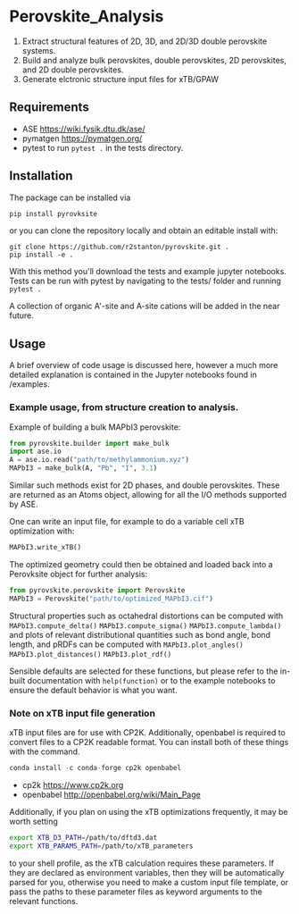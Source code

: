 # Perovskite_Analysis
1) Extract structural features of 2D, 3D, and 2D/3D double perovskite systems.
2) Build and analyze bulk perovskites, double perovskites, 2D perovskites, and 2D double perovskites.
3) Generate elctronic structure input files for xTB/GPAW

## Requirements
- ASE https://wiki.fysik.dtu.dk/ase/
- pymatgen https://pymatgen.org/
- pytest to run ```pytest .``` in the tests directory.

## Installation
The package can be installed via 
```python
pip install pyrovksite
```

or you can clone the repository locally and obtain an editable install with:

```
git clone https://github.com/r2stanton/pyrovskite.git .
pip install -e .
```

With this method you'll download the tests and example jupyter notebooks. Tests can be run with pytest by navigating to the tests/ folder and running ```pytest .```

A collection of organic A'-site and A-site cations will be added in the near future.

## Usage
A brief overview of code usage is discussed here, however a much more detailed explanation is contained in the Jupyter notebooks found in /examples.

### Example usage, from structure creation to analysis.

Example of building a bulk MAPbI3 perovskite:

```python
from pyrovskite.builder import make_bulk
import ase.io
A = ase.io.read("path/to/methylammonium.xyz")
MAPbI3 = make_bulk(A, "Pb", "I", 3.1)
```
Similar such methods exist for 2D phases, and double perovskites. These are returned as an Atoms object, allowing for all the I/O methods supported by ASE.

One can write an input file, for example to do a variable cell xTB optimization with:
```python
MAPbI3.write_xTB()
```

The optimized geometry could then be obtained and loaded back into a Perovksite object for further analysis:
```python
from pyrovskite.perovskite import Perovskite
MAPbI3 = Perovskite("path/to/optimized_MAPbI3.cif")
```

Structural properties such as octahedral distortions can be computed with ```MAPbI3.compute_delta()``` ```MAPbI3.compute_sigma()``` ```MAPbI3.compute_lambda()``` and plots of relevant distributional quantities such as bond angle, bond length, and pRDFs can be computed with ```MAPbI3.plot_angles()``` ```MAPbI3.plot_distances()``` ```MAPbI3.plot_rdf()```

Sensible defaults are selected for these functions, but please refer to the in-built documentation with ```help(function)``` or to the example notebooks to ensure the default behavior is what you want.


### Note on xTB input file generation
xTB input files are for use with CP2K. Additionally, openbabel is required to
convert files to a CP2K readable format. You can install both of these things
with the command.
 
```python
conda install -c conda-forge cp2k openbabel
```
 - cp2k https://www.cp2k.org
 - openbabel http://openbabel.org/wiki/Main_Page

Additionally, if you plan on using the xTB optimizations frequently, it may be worth setting 
```zsh
export XTB_D3_PATH=/path/to/dftd3.dat
export XTB_PARAMS_PATH=/path/to/xTB_parameters
```
to your shell profile, as the xTB calculation requires these parameters. If they are declared as environment variables, then they will be automatically parsed for you, otherwise you need to make a custom input file template, or pass the paths to these parameter files as keyword arguments to the relevant functions.
